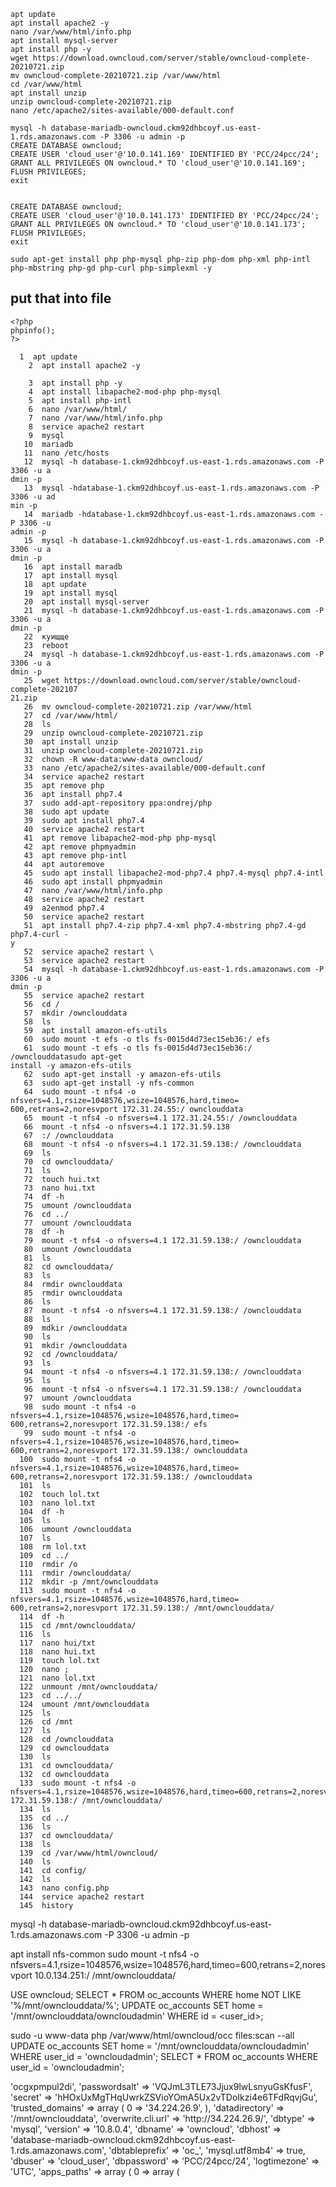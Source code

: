  ```
 apt update
 apt install apache2 -y
 nano /var/www/html/info.php
 apt install mysql-server
 apt install php -y
 wget https://download.owncloud.com/server/stable/owncloud-complete-20210721.zip
 mv owncloud-complete-20210721.zip /var/www/html
 cd /var/www/html
 apt install unzip
 unzip owncloud-complete-20210721.zip
 nano /etc/apache2/sites-available/000-default.conf

mysql -h database-mariadb-owncloud.ckm92dhbcoyf.us-east-1.rds.amazonaws.com -P 3306 -u admin -p
 CREATE DATABASE owncloud;
CREATE USER 'cloud_user'@'10.0.141.169' IDENTIFIED BY 'PCC/24pcc/24';
GRANT ALL PRIVILEGES ON owncloud.* TO 'cloud_user'@'10.0.141.169';
FLUSH PRIVILEGES;
exit


 CREATE DATABASE owncloud;
CREATE USER 'cloud_user'@'10.0.141.173' IDENTIFIED BY 'PCC/24pcc/24';
GRANT ALL PRIVILEGES ON owncloud.* TO 'cloud_user'@'10.0.141.173';
FLUSH PRIVILEGES;
exit

sudo apt-get install php php-mysql php-zip php-dom php-xml php-intl php-mbstring php-gd php-curl php-simplexml -y

```
  ## put that into file
```
<?php
phpinfo();
?>
```




```
  1  apt update
    2  apt install apache2 -y

    3  apt install php -y
    4  apt install libapache2-mod-php php-mysql
    5  apt install php-intl
    6  nano /var/www/html/
    7  nano /var/www/html/info.php
    8  service apache2 restart
    9  mysql
   10  mariadb
   11  nano /etc/hosts
   12  mysql -h database-1.ckm92dhbcoyf.us-east-1.rds.amazonaws.com -P 3306 -u a                                                                                                             dmin -p
   13  mysql -hdatabase-1.ckm92dhbcoyf.us-east-1.rds.amazonaws.com -P 3306 -u ad                                                                                                             min -p
   14  mariadb -hdatabase-1.ckm92dhbcoyf.us-east-1.rds.amazonaws.com -P 3306 -u                                                                                                              admin -p
   15  mysql -h database-1.ckm92dhbcoyf.us-east-1.rds.amazonaws.com -P 3306 -u a                                                                                                             dmin -p
   16  apt install maradb
   17  apt install mysql
   18  apt update
   19  apt install mysql
   20  apt install mysql-server
   21  mysql -h database-1.ckm92dhbcoyf.us-east-1.rds.amazonaws.com -P 3306 -u a                                                                                                             dmin -p
   22  куищще
   23  reboot
   24  mysql -h database-1.ckm92dhbcoyf.us-east-1.rds.amazonaws.com -P 3306 -u a                                                                                                             dmin -p
   25  wget https://download.owncloud.com/server/stable/owncloud-complete-202107                                                                                                             21.zip
   26  mv owncloud-complete-20210721.zip /var/www/html
   27  cd /var/www/html/
   28  ls
   29  unzip owncloud-complete-20210721.zip
   30  apt install unzip
   31  unzip owncloud-complete-20210721.zip
   32  chown -R www-data:www-data owncloud/
   33  nano /etc/apache2/sites-available/000-default.conf
   34  service apache2 restart
   35  apt remove php
   36  apt install php7.4
   37  sudo add-apt-repository ppa:ondrej/php
   38  sudo apt update
   39  sudo apt install php7.4
   40  service apache2 restart
   41  apt remove libapache2-mod-php php-mysql
   42  apt remove phpmyadmin
   43  apt remove php-intl
   44  apt autoremove
   45  sudo apt install libapache2-mod-php7.4 php7.4-mysql php7.4-intl
   46  sudo apt install phpmyadmin
   47  nano /var/www/html/info.php
   48  service apache2 restart
   49  a2enmod php7.4
   50  service apache2 restart
   51  apt install php7.4-zip php7.4-xml php7.4-mbstring php7.4-gd php7.4-curl -                                                                                                             y
   52  service apache2 restart \
   53  service apache2 restart
   54  mysql -h database-1.ckm92dhbcoyf.us-east-1.rds.amazonaws.com -P 3306 -u a                                                                                                             dmin -p
   55  service apache2 restart
   56  cd /
   57  mkdir /ownclouddata
   58  ls
   59  apt install amazon-efs-utils
   60  sudo mount -t efs -o tls fs-0015d4d73ec15eb36:/ efs
   61  sudo mount -t efs -o tls fs-0015d4d73ec15eb36:/ /ownclouddatasudo apt-get                                                                                                              install -y amazon-efs-utils
   62  sudo apt-get install -y amazon-efs-utils
   63  sudo apt-get install -y nfs-common
   64  sudo mount -t nfs4 -o nfsvers=4.1,rsize=1048576,wsize=1048576,hard,timeo=                                                                                                             600,retrans=2,noresvport 172.31.24.55:/ ownclouddata
   65  mount -t nfs4 -o nfsvers=4.1 172.31.24.55:/ /ownclouddata
   66  mount -t nfs4 -o nfsvers=4.1 172.31.59.138
   67  :/ /ownclouddata
   68  mount -t nfs4 -o nfsvers=4.1 172.31.59.138:/ /ownclouddata
   69  ls
   70  cd ownclouddata/
   71  ls
   72  touch hui.txt
   73  nano hui.txt
   74  df -h
   75  umount /ownclouddata
   76  cd ../
   77  umount /ownclouddata
   78  df -h
   79  mount -t nfs4 -o nfsvers=4.1 172.31.59.138:/ /ownclouddata
   80  umount /ownclouddata
   81  ls
   82  cd ownclouddata/
   83  ls
   84  rmdir ownclouddata
   85  rmdir ownclouddata
   86  ls
   87  mount -t nfs4 -o nfsvers=4.1 172.31.59.138:/ /ownclouddata
   88  ls
   89  mdkir /ownclouddata
   90  ls
   91  mkdir /ownclouddata
   92  cd /ownclouddata/
   93  ls
   94  mount -t nfs4 -o nfsvers=4.1 172.31.59.138:/ /ownclouddata
   95  ls
   96  mount -t nfs4 -o nfsvers=4.1 172.31.59.138:/ /ownclouddata
   97  umount /ownclouddata
   98  sudo mount -t nfs4 -o nfsvers=4.1,rsize=1048576,wsize=1048576,hard,timeo=                                                                                                             600,retrans=2,noresvport 172.31.59.138:/ efs
   99  sudo mount -t nfs4 -o nfsvers=4.1,rsize=1048576,wsize=1048576,hard,timeo=                                                                                                             600,retrans=2,noresvport 172.31.59.138:/ ownclouddata
  100  sudo mount -t nfs4 -o nfsvers=4.1,rsize=1048576,wsize=1048576,hard,timeo=                                                                                                             600,retrans=2,noresvport 172.31.59.138:/ /ownclouddata
  101  ls
  102  touch lol.txt
  103  nano lol.txt
  104  df -h
  105  ls
  106  umount /ownclouddata
  107  ls
  108  rm lol.txt
  109  cd ../
  110  rmdir /o
  111  rmdir /ownclouddata/
  112  mkdir -p /mnt/ownclouddata
  113  sudo mount -t nfs4 -o nfsvers=4.1,rsize=1048576,wsize=1048576,hard,timeo=                                                                                                             600,retrans=2,noresvport 172.31.59.138:/ /mnt/ownclouddata/
  114  df -h
  115  cd /mnt/ownclouddata/
  116  ls
  117  nano hui/txt
  118  nano hui.txt
  119  touch lol.txt
  120  nano ;
  121  nano lol.txt
  122  unmount /mnt/ownclouddata/
  123  cd ../../
  124  umount /mnt/ownclouddata
  125  ls
  126  cd /mnt
  127  ls
  128  cd /ownclouddata
  129  cd ownclouddata
  130  ls
  131  cd ownclouddata/
  132  cd ownclouddata
  133  sudo mount -t nfs4 -o nfsvers=4.1,rsize=1048576,wsize=1048576,hard,timeo=600,retrans=2,noresvport 172.31.59.138:/ /mnt/ownclouddata/
  134  ls
  135  cd ../
  136  ls
  137  cd ownclouddata/
  138  ls
  139  cd /var/www/html/owncloud/
  140  ls
  141  cd config/
  142  ls
  143  nano config.php
  144  service apache2 restart
  145  history
```


 mysql -h database-mariadb-owncloud.ckm92dhbcoyf.us-east-1.rds.amazonaws.com -P 3306 -u admin -p


apt install nfs-common
sudo mount -t nfs4 -o nfsvers=4.1,rsize=1048576,wsize=1048576,hard,timeo=600,retrans=2,noresvport 10.0.134.251:/ /mnt/ownclouddata/

USE owncloud;
SELECT * FROM oc_accounts WHERE home NOT LIKE '%/mnt/ownclouddata/%';
UPDATE oc_accounts SET home = '/mnt/ownclouddata/owncloudadmin' WHERE id = <user_id>;



sudo -u www-data php /var/www/html/owncloud/occ files:scan --all
UPDATE oc_accounts SET home = '/mnt/ownclouddata/owncloudadmin' WHERE user_id = 'owncloudadmin';
SELECT * FROM oc_accounts WHERE user_id = 'owncloudadmin';




<?php
$CONFIG = array (
  'instanceid' => 'ocgxpmpul2di',
  'passwordsalt' => 'VQJmL3TLE73Jjux9lwLsnyuGsKfusF',
  'secret' => 'hHOxUxMgTHqUwrkZSVioYOmA5Ux2vTDoIkzi4e6TFdRqvjGu',
  'trusted_domains' =>
  array (
    0 => '34.224.26.9',
  ),
  'datadirectory' => '/mnt/ownclouddata',
  'overwrite.cli.url' => 'http://34.224.26.9/',
  'dbtype' => 'mysql',
  'version' => '10.8.0.4',
  'dbname' => 'owncloud',
  'dbhost' => 'database-mariadb-owncloud.ckm92dhbcoyf.us-east-1.rds.amazonaws.com',
  'dbtableprefix' => 'oc_',
  'mysql.utf8mb4' => true,
  'dbuser' => 'cloud_user',
  'dbpassword' => 'PCC/24pcc/24',
  'logtimezone' => 'UTC',
  'apps_paths' =>
  array (
    0 =>
    array (
             